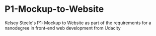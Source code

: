 # P1-Mockup-to-Website
Kelsey Steele's P1: Mockup to Website as part of the requirements for a nanodegree in front-end web development from Udacity
